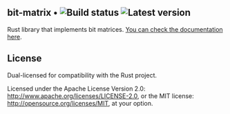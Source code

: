 ## bit-matrix • ![Build status](https://api.travis-ci.org/pczarn/bit-matrix.png?branch=master) ![Latest version](https://img.shields.io/crates/v/bit-matrix.png)

Rust library that implements bit matrices.
[You can check the documentation here](https://docs.rs/bit-matrix/latest/bit_matrix/).

## License

Dual-licensed for compatibility with the Rust project.

Licensed under the Apache License Version 2.0:
http://www.apache.org/licenses/LICENSE-2.0, or the MIT license:
http://opensource.org/licenses/MIT, at your option.
